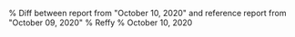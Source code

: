 % Diff between report from "October 10, 2020" and reference report from "October 09, 2020"
% Reffy
% October 10, 2020

